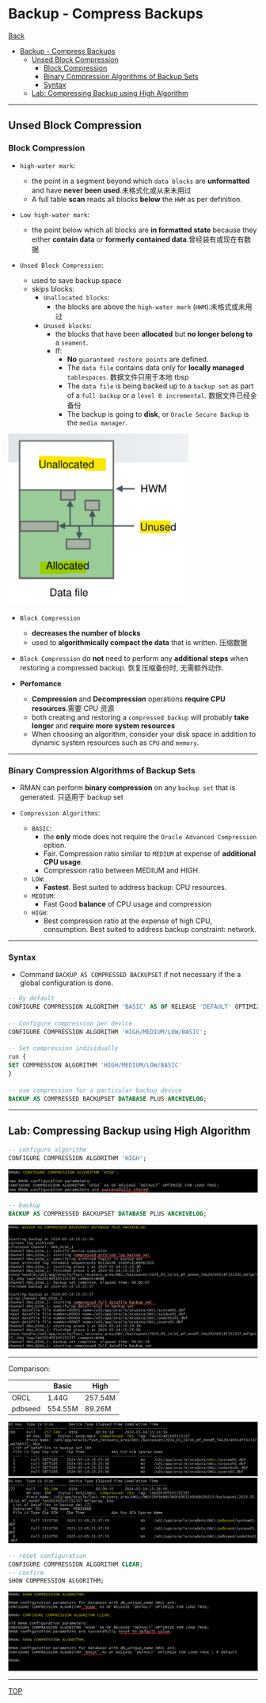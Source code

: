 # Backup - Compress Backups

[Back](../../index.md)

- [Backup - Compress Backups](#backup---compress-backups)
  - [Unsed Block Compression](#unsed-block-compression)
    - [Block Compression](#block-compression)
    - [Binary Compression Algorithms of Backup Sets](#binary-compression-algorithms-of-backup-sets)
    - [Syntax](#syntax)
  - [Lab: Compressing Backup using High Algorithm](#lab-compressing-backup-using-high-algorithm)

---

## Unsed Block Compression

### Block Compression

- `high-water mark`:

  - the point in a segment beyond which `data blocks` are **unformatted** and have **never been used**.未格式化或从来未用过
  - A full table **scan** reads all blocks **below** the `HWM` as per definition.

- `Low high-water mark`:

  - the point below which all blocks are **in formatted state** because they either **contain data** or **formerly contained data**.曾经装有或现在有数据

- `Unsed Block Compression`:

  - used to save backup space
  - skips blocks:
    - `Unallocated blocks`:
      - the blocks are above the `high-water mark` (`HWM`).未格式或未用过
    - `Unused blocks`:
      - the blocks that have been **allocated** but **no longer belong to** a `seament`.
      - If:
        - **No** `guaranteed restore points` are defined.
        - The `data file` contains data only for **locally managed** `tablespaces`. 数据文件只用于本地 tbsp
        - The `data file` is being backed up to a `backup set` as part of a `full backup` or a `level 0 incremental`. 数据文件已经全备份
        - The backup is going to **disk**, or `Oracle Secure Backup` is the `media manager`.

![diagram_compress_backups](./pic/diagram_compress_backups.png)

- `Block Compression`

  - **decreases the number of blocks**
  - used to **algorithmically compact the data** that is written. 压缩数据

- `Block Compression` do **not** need to perform any **additional steps** when restoring a compressed backup. 恢复压缩备份时, 无需额外动作.

- **Perfomance**

  - **Compression** and **Decompression** operations **require CPU resources**.需要 CPU 资源
  - both creating and restoring a `compressed backup` will probably **take longer** and **require more system resources**
  - When choosing an algorithm, consider your disk space in addition to dynamic system resources such as `CPU` and `memory`.

---

### Binary Compression Algorithms of Backup Sets

- RMAN can perform **binary compression** on any `backup set` that is generated. 只适用于 backup set

- `Compression Algorithms`:

  - `BASIC`:
    - the **only** mode does not require the `Oracle Advanced Compression` option.
    - Fair. Compression ratio similar to `MEDIUM` at expense of **additional CPU usage**.
    - Compression ratio between MEDIUM and HIGH.
  - `LOW`:
    - **Fastest**. Best suited to address backup: CPU resources.
  - `MEDIUM`:
    - Fast Good **balance** of CPU usage and compression
  - `HIGH`:
    - Best compression ratio at the expense of high CPU, consumption. Best suited to address backup constraint: network.

---

### Syntax

- Command `BACKUP AS COMPRESSED BACKUPSET` if not necessary if the a global configuration is done.

```sql
-- By default
CONFIGURE COMPRESSION ALGORITHM 'BASIC' AS OF RELEASE 'DEFAULT' OPTIMIZE FOR LOAD TRUE ; # default

-- Configure compression per device
CONFIGURE COMPRESSION ALGORITHM 'HIGH/MEDIUM/LOW/BASIC';

-- Set compression individually
run {
SET COMPRESSION ALGORITHM 'HIGH/MEDIUM/LOW/BASIC'
}

-- use compression for a particular backup device
BACKUP AS COMPRESSED BACKUPSET DATABASE PLUS ARCHIVELOG;
```

---

## Lab: Compressing Backup using High Algorithm

```sql
-- configure algorithm
CONFIGURE COMPRESSION ALGORITHM 'HIGH';
```

![lab_compress_backup](./pic/lab_compress_backup01.png)

```sql
-- backup
BACKUP AS COMPRESSED BACKUPSET DATABASE PLUS ARCHIVELOG;
```

![lab_compress_backup](./pic/lab_compress_backup02.png)

---

Comparison:

|         | Basic   | High    |
| ------- | ------- | ------- |
| ORCL    | 1.44G   | 257.54M |
| pdbseed | 554.55M | 89.26M  |

![lab_compress_backup](./pic/lab_compress_backup03.png)
![lab_compress_backup](./pic/lab_compress_backup04.png)

```sql
-- reset configuration
CONFIGURE COMPRESSION ALGORITHM CLEAR;
-- confirm
SHOW COMPRESSION ALGORITHM;
```

![lab_compress_backup](./pic/lab_compress_backup05.png)

---

[TOP](#backup---compress-backups)
